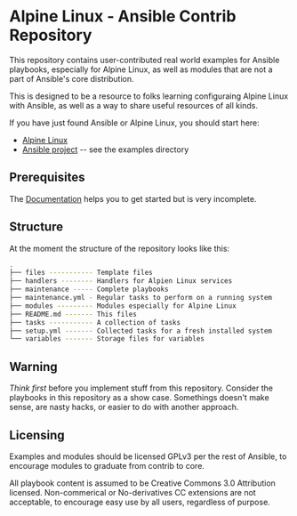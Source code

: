 # Alpine Linux - Ansible Contrib Repository

This repository contains user-contributed real world examples for Ansible
playbooks, especially for Alpine Linux, as well as modules that are not a part
of Ansible's core distribution.

This is designed to be a resource to folks learning configuraing Alpine Linux
with Ansible, as well as a way to share useful resources of all kinds.

If you have just found Ansible or Alpine Linux, you should start here:

 * [Alpine Linux](http://www.alpinelinux.org)
 * [Ansible project](https://github.com/ansible/ansible) -- see the examples directory

## Prerequisites

The [Documentation](http://wiki.alpinelinux.org/wiki/User:Fab/Ansible) helps
you to get started but is very incomplete.

## Structure

At the moment the structure of the repository looks like this:

```bash
.
├── files ----------- Template files
├── handlers -------- Handlers for Alpien Linux services
├── maintenance ----- Complete playbooks
├── maintenance.yml - Regular tasks to perform on a running system
├── modules --------- Modules especially for Alpine Linux
├── README.md ------- This files
├── tasks ----------- A collection of tasks
├── setup.yml ------- Collected tasks for a fresh installed system
└── variables ------- Storage files for variables
```

## Warning
*Think first* before you implement stuff from this repository. Consider the 
playbooks in this repository as a show case. Somethings doesn't make sense, are
nasty hacks, or easier to do with another approach. 

## Licensing

Examples and modules should be licensed GPLv3 per the rest of Ansible, to
encourage modules to graduate from contrib to core.

All playbook content is assumed to be Creative Commons 3.0 Attribution licensed. 
Non-commerical or No-derivatives CC extensions are not acceptable, to encourage
easy use by all users, regardless of purpose.
